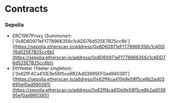 # Contracts

### Sepolia

* ERC1967Proxy (Summoner): \[\`0x8D60971eFf778966356c1cADD76d525E7B25cc6b']\([https://sepolia.etherscan.io/address/0x8D60971eFf778966356c1cADD76d525E7B25cc6b](https://sepolia.etherscan.io/address/0x8D60971eFf778966356c1cADD76d525E7B25cc6b))
* EthYeeter (Yeeter singleton): \[\`0x62fF4Ca410E9e58f5ce8B2Ad03695EF0ad990381']\([https://sepolia.etherscan.io/address/0x62ff4ca410e9e58f5ce8b2ad03695ef0ad990381](https://sepolia.etherscan.io/address/0x62ff4ca410e9e58f5ce8b2ad03695ef0ad990381))
